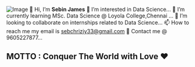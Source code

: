 ![Image]("https://drive.google.com/file/d/1jFfi7Ui6I7QBLTF4UzNFQtpR9ovwEX7Z/view?usp=sharing")
👋 Hi, I’m **Sebin James**
👀 I’m interested in Data Science...
🌱 I’m currently learning MSc. Data Science @ Loyola College,Chennai  ...
💞️ I’m looking to collaborate on internships related to Data Science...
📫 How to reach me my email is sebchrizjy33@gmail.com
📱 Contact me @ 9605227877...
## MOTTO : Conquer The World with Love ❤

<!---
sebchriz/sebchriz is a ✨ special ✨ repository because its `README.md` (this file) appears on your GitHub profile.
You can click the Preview link to take a look at your changes.
--->
